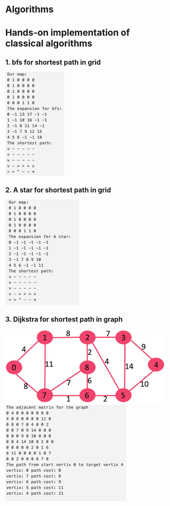 # Algorithms
# Hands-on implementation of classical algorithms
## 1. bfs for shortest path in grid
![img](./Images/bfs.png)
## 2. A star for shortest path in grid
![img](./Images/A_star.png)
## 3. Dijkstra for shortest path in graph
![img](./Images/graph.jpg)
![img](./Images/dijkstra.png)
